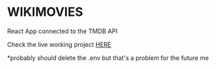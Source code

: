 # WIKIMOVIES

React App connected to the TMDB API

Check the live working project [HERE](https://angry-bell-97dbb4.netlify.app/)

*probably should delete the .env but that's a problem for the future me 
